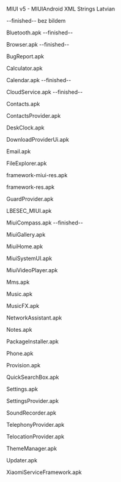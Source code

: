 MIUI v5 - MIUIAndroid XML Strings Latvian

--finished-- bez bildem

Bluetooth.apk --finished-- 

Browser.apk --finished--

BugReport.apk

Calculator.apk

Calendar.apk --finished-- 

CloudService.apk --finished--

Contacts.apk

ContactsProvider.apk

DeskClock.apk

DownloadProviderUi.apk

Email.apk

FileExplorer.apk

framework-miui-res.apk

framework-res.apk

GuardProvider.apk

LBESEC_MIUI.apk

MiuiCompass.apk --finished--

MiuiGallery.apk

MiuiHome.apk

MiuiSystemUI.apk

MiuiVideoPlayer.apk

Mms.apk

Music.apk

MusicFX.apk

NetworkAssistant.apk

Notes.apk

PackageInstaller.apk

Phone.apk

Provision.apk

QuickSearchBox.apk

Settings.apk

SettingsProvider.apk

SoundRecorder.apk

TelephonyProvider.apk

TelocationProvider.apk

ThemeManager.apk

Updater.apk

XiaomiServiceFramework.apk






